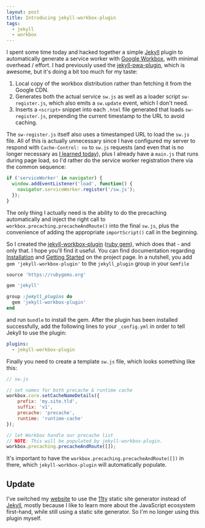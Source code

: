 ```yaml
---
layout: post
title: Introducing jekyll-workbox-plugin
tags:
  - jekyll
  - workbox
---
```


I spent some time today and hacked together a simple [Jekyll](https://jekyllrb.com) plugin to automatically
generate a service worker with [Google Workbox](https://developers.google.com/web/tools/workbox), with minimal
overhead / effort. I had previously used the [jekyll-pwa-plugin](https://github.com/lavas-project/jekyll-pwa),
which is awesome, but it's doing a bit too much for my taste:

1. Local copy of the workbox distribution rather than fetching it from the Google CDN.
2. Generates both the actual service `sw.js` as well as a loader script `sw-register.js`, which also emits a
   `sw.update` event, which I don't need.
3. Inserts a `<script>` snippet into each `.html` file generated that loads `sw-register.js`, prepending the
   current timestamp to the URL to avoid caching.

The `sw-register.js` itself also uses a timestamped URL to load the `sw.js` file. All of this is actually unnecessary
since I have configured my server to respond with `Cache-Control: no` to `sw.js` requests (and even that is no
longer necessary as [I learned today](https://developers.google.com/web/updates/2018/06/fresher-sw)), plus I
already have a `main.js` that runs during page load, so I'd rather do the service worker registration there via
the common sequence:

```js
if ('serviceWorker' in navigator) {
  window.addEventListener('load', function() {
    navigator.serviceWorker.register('/sw.js');
  });
}
```

The only thing I actually need is the ability to do the precaching automatically and inject the right call to
`workbox.precaching.precacheAndRoute()` into the final `sw.js`, plus the convenience of adding the appropriate
`importScript()` call in the beginning.

So I created the [jekyll-workbox-plugin](https://github.com/bmeurer/jekyll-workbox-plugin) ([ruby
gem](https://rubygems.org/gems/jekyll-workbox-plugin)), which does that - and only that. I hope you'll find it
useful. You can find documentation regarding [Installation](https://github.com/bmeurer/jekyll-workbox-plugin#installation)
and [Getting Started](https://github.com/bmeurer/jekyll-workbox-plugin#getting-started) on the project page. In
a nutshell, you add `gem 'jekyll-workbox-plugin'` to the `jekyll_plugin` group in your `Gemfile`

```ruby
source 'https://rubygems.org'

gem 'jekyll'

group :jekyll_plugins do
  gem 'jekyll-workbox-plugin'
end
```

and run `bundle` to install the gem. After the plugin has been installed successfully, add the following lines
to your `_config.yml` in order to tell Jekyll to use the plugin:

```yaml
plugins:
  - jekyll-workbox-plugin
```

Finally you need to create a template `sw.js` file, which looks something like this:

```javascript
// sw.js

// set names for both precache & runtime cache
workbox.core.setCacheNameDetails({
    prefix: 'my.site.tld',
    suffix: 'v1',
    precache: 'precache',
    runtime: 'runtime-cache'
});

// let Workbox handle our precache list
// NOTE: This will be populated by jekyll-workbox-plugin.
workbox.precaching.precacheAndRoute([]);
```

It's important to have the `workbox.precaching.precacheAndRoute([])` in there, which `jekyll-workbox-plugin`
will automatically populate.

## Update

I've switched my [website](https://benediktmeurer.de) to use the [11ty](https://11ty.io) static site
generator instead of [Jekyll](https://jekyllrb.com), mostly because I like to learn more about the
JavaScript ecosystem first-hand, while still using a static site generator. So I'm no longer using
this plugin myself.
